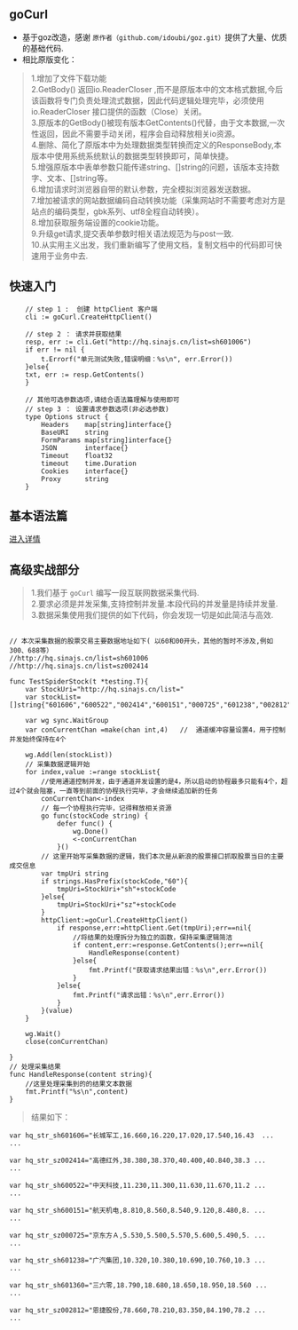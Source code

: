 ## goCurl

- 基于goz改造，感谢 `原作者（github.com/idoubi/goz.git）`提供了大量、优质的基础代码.  
- 相比原版变化：
>   1.增加了文件下载功能  
>   2.GetBody() 返回io.ReaderCloser ,而不是原版本中的文本格式数据,今后该函数将专门负责处理流式数据，因此代码逻辑处理完毕，必须使用io.ReaderCloser 接口提供的函数（Close）关闭。  
>   3.原版本的GetBody()被现有版本GetContents()代替，由于文本数据,一次性返回，因此不需要手动关闭，程序会自动释放相关io资源。  
>   4.删除、简化了原版本中为处理数据类型转换而定义的ResponseBody,本版本中使用系统系统默认的数据类型转换即可，简单快捷。  
>   5.增强原版本中表单参数只能传递string、[]string的问题，该版本支持数字、文本、[]string等。  
>   6.增加请求时浏览器自带的默认参数，完全模拟浏览器发送数据。  
>   7.增加被请求的网站数据编码自动转换功能（采集网站时不需要考虑对方是站点的编码类型，gbk系列、utf8全程自动转换）。  
>   8.增加获取服务端设置的cookie功能。    
>   9.升级get请求,提交表单参数时相关语法规范为与post一致.   
>   10.从实用主义出发，我们重新编写了使用文档，复制文档中的代码即可快速用于业务中去.    

## 快速入门  
```code
    // step 1 :  创建 httpClient 客户端
	cli := goCurl.CreateHttpClient()

    // step 2 ： 请求并获取结果
	resp, err := cli.Get("http://hq.sinajs.cn/list=sh601006")
	if err != nil {
		t.Errorf("单元测试失败,错误明细：%s\n", err.Error())
	}else{
	txt, err := resp.GetContents()
    }

    // 其他可选参数选项,请结合语法篇理解与使用即可
    // step 3 ： 设置请求参数选项(非必选参数)
    type Options struct {
        Headers    map[string]interface{}
        BaseURI    string
        FormParams map[string]interface{}
        JSON       interface{}
        Timeout    float32
        timeout    time.Duration
        Cookies    interface{}
        Proxy      string
    }

```
## 基本语法篇      
[进入详情](./test/request_test.go)

## 高级实战部分
>   1.我们基于 `goCurl` 编写一段互联网数据采集代码.  
>   2.要求必须是并发采集,支持控制并发量.本段代码的并发量是持续并发量.        
>   3.数据采集使用我们提供的如下代码，你会发现一切是如此简洁与高效.            
     
```code 

// 本次采集数据的股票交易主要数据地址如下( 以60和00开头，其他的暂时不涉及,例如 300、688等）
//http://hq.sinajs.cn/list=sh601006
//http://hq.sinajs.cn/list=sz002414

func TestSpiderStock(t *testing.T){
	var StockUri="http://hq.sinajs.cn/list="
	var stockList=[]string{"601606","600522","002414","600151","000725","601238","002812","601360"}

	var wg sync.WaitGroup
	var conCurrentChan =make(chan int,4)   //  通道缓冲容量设置4，用于控制并发始终保持在4个

	wg.Add(len(stockList))
	// 采集数据逻辑开始
	for index,value :=range stockList{
		//使用通道控制并发，由于通道并发设置的是4，所以启动的协程最多只能有4个，超过4个就会阻塞，一直等到前面的协程执行完毕，才会继续追加新的任务
		conCurrentChan<-index
		// 每一个协程执行完毕，记得释放相关资源
		go func(stockCode string) {
			defer func() {
				wg.Done()
				<-conCurrentChan
			}()
		// 这里开始写采集数据的逻辑，我们本次是从新浪的股票接口抓取股票当日的主要成交信息
		var tmpUri string
		if strings.HasPrefix(stockCode,"60"){
			tmpUri=StockUri+"sh"+stockCode
		}else{
			tmpUri=StockUri+"sz"+stockCode
		}
		httpClient:=goCurl.CreateHttpClient()
			if response,err:=httpClient.Get(tmpUri);err==nil{
				//将结果的处理拆分为独立的函数，保持采集逻辑简洁
				if content,err:=response.GetContents();err==nil{
					HandleResponse(content)
				}else{
					fmt.Printf("获取请求结果出错：%s\n",err.Error())
				}
			}else{
				fmt.Printf("请求出错：%s\n",err.Error())
			}
		}(value)
	}

	wg.Wait()
	close(conCurrentChan)

}
// 处理采集结果
func HandleResponse(content string){
	//这里处理采集到的的结果文本数据
	fmt.Printf("%s\n",content)
}

```  

>结果如下：
```code 
var hq_str_sh601606="长城军工,16.660,16.220,17.020,17.540,16.43  ...   ...
                                                               
var hq_str_sz002414="高德红外,38.380,38.370,40.400,40.840,38.3 ...   ...
                                                               
var hq_str_sh600522="中天科技,11.230,11.300,11.630,11.670,11.2 ...   ...
                                                               
var hq_str_sh600151="航天机电,8.810,8.560,8.540,9.120,8.480,8. ...   ...
                                                               
var hq_str_sz000725="京东方Ａ,5.530,5.500,5.570,5.600,5.490,5. ...   ...
                                                               
var hq_str_sh601238="广汽集团,10.320,10.380,10.690,10.760,10.3 ...   ...
                                                               
var hq_str_sh601360="三六零,18.790,18.680,18.650,18.950,18.560 ...   ...
                                                               
var hq_str_sz002812="恩捷股份,78.660,78.210,83.350,84.190,78.2 ...   ...

```
